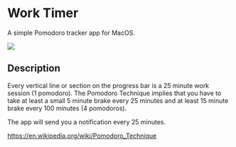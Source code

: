 #  Work Timer
A simple Pomodoro tracker app for MacOS.

![](https://github.com/aduryagin/Work-Timer/blob/main/demo.gif)

## Description
Every vertical line or section on the progress bar is a 25 minute work session (1 pomodoro). 
The Pomodoro Technique implies that you have to take at least a small 5 minute brake every 25 minutes and at least 15 minute brake every 100 minutes (4 pomodoros).

The app will send you a notification every 25 minutes.

https://en.wikipedia.org/wiki/Pomodoro_Technique
